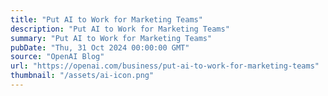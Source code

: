 ```yaml
---
title: "Put AI to Work for Marketing Teams"
description: "Put AI to Work for Marketing Teams"
summary: "Put AI to Work for Marketing Teams"
pubDate: "Thu, 31 Oct 2024 00:00:00 GMT"
source: "OpenAI Blog"
url: "https://openai.com/business/put-ai-to-work-for-marketing-teams"
thumbnail: "/assets/ai-icon.png"
---
```


